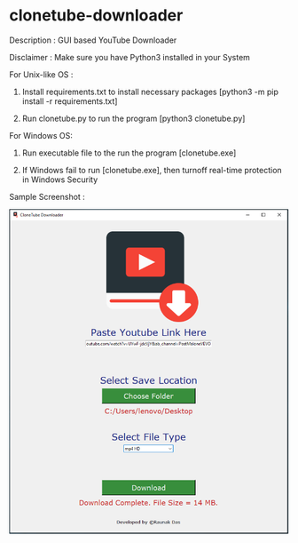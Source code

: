 
# clonetube-downloader

Description : GUI based YouTube Downloader

Disclaimer : Make sure you have Python3 installed in your System

For Unix-like OS :

1. Install requirements.txt to install necessary packages [python3 -m pip install -r requirements.txt]

2. Run clonetube.py to run the program [python3 clonetube.py]

For Windows OS:

1. Run executable file to the run the program [clonetube.exe]

2. If Windows fail to run [clonetube.exe], then turnoff real-time protection in Windows Security

Sample Screenshot :

![](screenshot.png)
